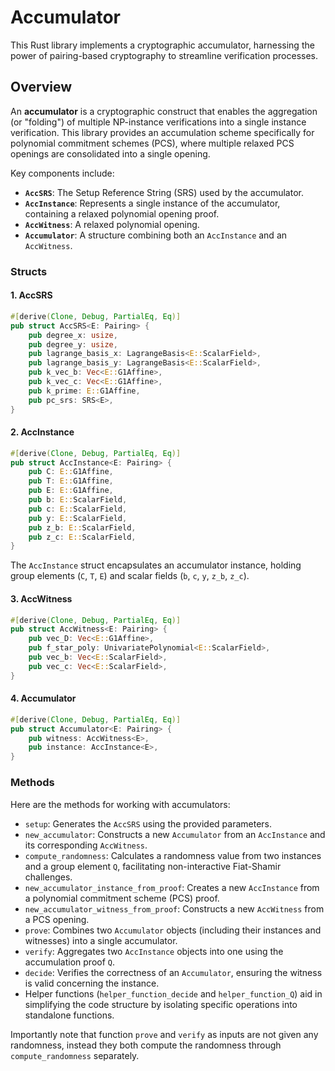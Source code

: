 
# Accumulator

This Rust library implements a cryptographic accumulator, harnessing the power of pairing-based cryptography to streamline verification processes.

## Overview

An **accumulator** is a cryptographic construct that enables the aggregation (or "folding") of multiple NP-instance verifications into a single instance verification. This library provides an accumulation scheme specifically for polynomial commitment schemes (PCS), where multiple relaxed PCS openings are consolidated into a single opening.

Key components include:

- **`AccSRS`**: The Setup Reference String (SRS) used by the accumulator.
- **`AccInstance`**: Represents a single instance of the accumulator, containing a relaxed polynomial opening proof.
- **`AccWitness`**: A relaxed polynomial opening.
- **`Accumulator`**: A structure combining both an `AccInstance` and an `AccWitness`.

### Structs

#### 1. AccSRS

```rust
#[derive(Clone, Debug, PartialEq, Eq)]
pub struct AccSRS<E: Pairing> {
    pub degree_x: usize,
    pub degree_y: usize,
    pub lagrange_basis_x: LagrangeBasis<E::ScalarField>,
    pub lagrange_basis_y: LagrangeBasis<E::ScalarField>,
    pub k_vec_b: Vec<E::G1Affine>,
    pub k_vec_c: Vec<E::G1Affine>,
    pub k_prime: E::G1Affine,
    pub pc_srs: SRS<E>,
}
```

#### 2. AccInstance

```rust
#[derive(Clone, Debug, PartialEq, Eq)]
pub struct AccInstance<E: Pairing> {
    pub C: E::G1Affine,
    pub T: E::G1Affine,
    pub E: E::G1Affine,
    pub b: E::ScalarField,
    pub c: E::ScalarField,
    pub y: E::ScalarField,
    pub z_b: E::ScalarField,
    pub z_c: E::ScalarField,
}
```

The `AccInstance` struct encapsulates an accumulator instance, holding group elements (`C`, `T`, `E`) and scalar fields (`b`, `c`, `y`, `z_b`, `z_c`).

#### 3. AccWitness

```rust
#[derive(Clone, Debug, PartialEq, Eq)]
pub struct AccWitness<E: Pairing> {
    pub vec_D: Vec<E::G1Affine>,
    pub f_star_poly: UnivariatePolynomial<E::ScalarField>,
    pub vec_b: Vec<E::ScalarField>,
    pub vec_c: Vec<E::ScalarField>,
}
```

#### 4. Accumulator

```rust
#[derive(Clone, Debug, PartialEq, Eq)]
pub struct Accumulator<E: Pairing> {
    pub witness: AccWitness<E>,
    pub instance: AccInstance<E>,
}
```

### Methods

Here are the methods for working with accumulators:

- `setup`: Generates the `AccSRS` using the provided parameters.
- `new_accumulator`: Constructs a new `Accumulator` from an `AccInstance` and its corresponding `AccWitness`.
- `compute_randomness`: Calculates a randomness value from two instances and a group element `Q`, facilitating non-interactive Fiat-Shamir challenges.
- `new_accumulator_instance_from_proof`: Creates a new `AccInstance` from a polynomial commitment scheme (PCS) proof.
- `new_accumulator_witness_from_proof`: Constructs a new `AccWitness` from a PCS opening.
- `prove`: Combines two `Accumulator` objects (including their instances and witnesses) into a single accumulator.
- `verify`: Aggregates two `AccInstance` objects into one using the accumulation proof `Q`.
- `decide`: Verifies the correctness of an `Accumulator`, ensuring the witness is valid concerning the instance.
- Helper functions (`helper_function_decide` and `helper_function_Q`) aid in simplifying the code structure by isolating specific operations into standalone functions.

Importantly note that function `prove` and `verify` as inputs are not given any randomness, instead they both compute the randomness through `compute_randomness` separately. 
